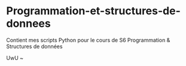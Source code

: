 # Programmation-et-structures-de-donnees
Contient mes scripts Python pour le cours de S6 Programmation &amp; Structures de données

UwU ~
